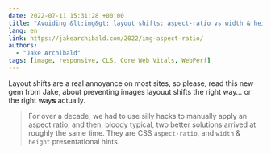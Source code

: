 ```yaml
---
date: 2022-07-11 15:31:28 +00:00
title: "Avoiding &lt;img&gt; layout shifts: aspect-ratio vs width & height attributes"
lang: en
link: https://jakearchibald.com/2022/img-aspect-ratio/
authors:
  - "Jake Archibald"
tags: [image, responsive, CLS, Core Web Vitals, WebPerf]
---
```


Layout shifts are a real annoyance on most sites, so please, read this new gem from Jake, about preventing images layouut shifts the right way… or the right way**s** actually.

> For over a decade, we had to use silly hacks to manually apply an aspect ratio, and then, bloody typical, two better solutions arrived at roughly the same time. They are CSS `aspect-ratio`, and `width` & `height` presentational hints.
